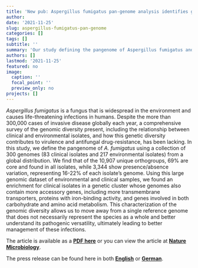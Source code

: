 ```yaml
---
title: 'New pub: Aspergillus fumigatus pan-genome analysis identifies genetic variants associated with human infection'
author: 
date: '2021-11-25'
slug: aspergillus-fumigatus-pan-genome
categories: []
tags: []
subtitle: ''
summary: 'Our study defining the pangenome of Aspergillus fumigatus and what it told us about virulence and drug resistance was published in Nature Microbiology'
authors: []
lastmod: '2021-11-25'
featured: no
image:
  caption: ''
  focal_point: ''
  preview_only: no
projects: []
---
```


*Aspergillus fumigatus* is a fungus that is widespread in the environment and causes life-threatening infections in humans. Despite the more than 300,000 cases of invasive disease globally each year, a comprehensive survey of the genomic diversity present, including the relationship between clinical and environmental isolates, and how this genetic diversity contributes to virulence and antifungal drug-resistance, has been lacking. In this study, we define the pangenome of *A. fumigatus* using a collection of 300 genomes (83 clinical isolates and 217 environmental isolates) from a global distribution. We find that of the 10,907 unique orthogroups, 69% are core and found in all isolates, while 3,344 show presence/absence variation, representing 16-22% of each isolate’s genome.  Using this large genomic dataset of environmental and clinical samples, we found an enrichment for clinical isolates in a genetic cluster whose genomes also contain more accessory genes, including more transmembrane transporters, proteins with iron-binding activity, and genes involved in both carbohydrate and amino acid metabolism. This characterization of the genomic diversity allows us to move away from a single reference genome that does not necessarily represent the species as a whole and better understand its pathogenic versatility, ultimately leading to better management of these infections.


The article is available as a **[PDF here](2021-Barber-NatMicrobiol.pdf)**  or you can view the article at **[Nature Microbiology](https://doi.org/10.1038/s41564-021-00993-x)**.

The press release can be found here in both **[English](https://www.leibniz-hki.de/en/press-release/the-pangenome-key-to-new-therapies.html)** or **[German](https://www.leibniz-hki.de/de/pressemitteilung/das-pangenom-schluessel-zu-neuen-therapien-2.html)**.